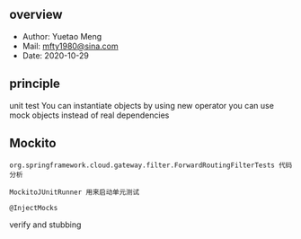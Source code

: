 ## overview
- Author: Yuetao Meng
- Mail: mfty1980@sina.com
- Date: 2020-10-29  


## principle

unit test
You can instantiate objects by using new operator
you can use mock objects instead of real dependencies


## Mockito


```
org.springframework.cloud.gateway.filter.ForwardRoutingFilterTests 代码分析

MockitoJUnitRunner 用来启动单元测试

@InjectMocks

```

verify and stubbing
